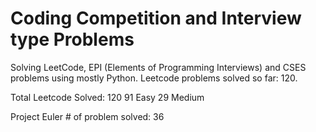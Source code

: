 # Coding Competition and Interview type Problems
Solving LeetCode, EPI (Elements of Programming Interviews) and CSES problems using mostly Python. Leetcode problems solved so far: 120.

Total Leetcode Solved: 120 91 Easy 29 Medium

Project Euler # of problem solved: 36
